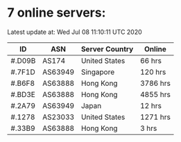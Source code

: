 # 7 online servers:

Latest update at: Wed Jul 08 11:10:11 UTC 2020

| ID | ASN | Server Country | Online |
| -- | --- | -------------- | ------ |
| #.D09B | AS174 | United States | 66 hrs |
| #.7F1D | AS63949 | Singapore | 120 hrs |
| #.B6F8 | AS63888 | Hong Kong | 3786 hrs |
| #.BD3E | AS63888 | Hong Kong | 4855 hrs |
| #.2A79 | AS63949 | Japan | 12 hrs |
| #.1278 | AS23033 | United States | 1271 hrs |
| #.33B9 | AS63888 | Hong Kong | 3 hrs |

